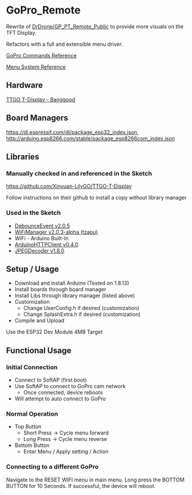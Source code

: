 # GoPro_Remote

Rewrite of [DrDrone/GP_PT_Remote_Public](https://github.com/Dr-Drone/GP_PT_Remote_Public) to provide more visuals on the TFT Display.

Refactors with a full and extensible menu driver.

[GoPro Commands Reference](https://github.com/KonradIT/goprowifihack/blob/master/HERO5/HERO5-Commands.md)

[Menu System Reference](https://github.com/lcd11001/opencv/blob/ConsoleMenu/LearningOpenCV/LearningOpenCV/ConsoleMenu.cpp)

## Hardware
[TTGO T-Display - Banggood](https://www.banggood.com/TTGO-T-Display-ESP32-CP2104-WiFi-bluetooth-Module-1_14-Inch-LCD-Development-Board-LILYGO-for-Arduino-products-that-work-with-official-Arduino-boards-p-1522925.html?channel=youtube&utm_source=youtube&utm_medium=cussku&utm_campaign=marblekit_prdshare_copy&utm_content=zhikejian&_branch_match_id=888901708827552088&cur_warehouse=CN)

## Board Managers
https://dl.espressif.com/dl/package_esp32_index.json, http://arduino.esp8266.com/stable/package_esp8266com_index.json

## Libraries
### Manually checked in and referenced in the Sketch
https://github.com/Xinyuan-LilyGO/TTGO-T-Display

Follow instructions on their github to install a copy without library manager

### Used in the Sketch
* [DebounceEvent v2.0.5](https://github.com/xoseperez/debounceevent)
* [WiFiManager v2.0.3-alpha (tzapu)](https://github.com/tzapu/WiFiManager)
* WiFi - Arduino Built-In
* [ArduinoHTTPClient v0.4.0](https://github.com/arduino-libraries/ArduinoHttpClient)
* [JPEGDecoder v1.8.0](https://github.com/Bodmer/JPEGDecoder)

## Setup / Usage
* Download and install Arduino (Tested on 1.8.13)
* Install boards through board manager
* Install Libs through library manager (listed above)
* Customization
    * Change UserConfig.h if desired (customization)
    * Change SplashExtra.h if desired (customization)
* Compile and Upload

Use the ESP32 Dev Module 4MB Target

## Functional Usage
### Initial Connection
* Connect to SoftAP (first boot)
* Use SoftAP to connect to GoPro cam network
    * Once connected, device reboots
* Will attempt to auto connect to GoPro

### Normal Operation
* Top Button
    * Short Press -> Cycle menu forward
    * Long Press -> Cycle menu reverse
* Bottom Button
    * Enter Menu / Apply setting / Action

### Connecting to a different GoPro
Navigate to the RESET WIFI menu in main menu. Long press the BOTTOM BUTTON for 10 Seconds.  If successful, the device will reboot.


